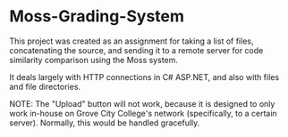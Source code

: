 # Moss-Grading-System

This project was created as an assignment for taking a list of files, concatenating the source, and sending it to a remote server for code similarity comparison using the Moss system.

It deals largely with HTTP connections in C# ASP.NET, and also with files and file directories.

NOTE: The "Upload" button will not work, because it is designed to only work in-house on Grove City College's network (specifically, to a certain server).  Normally, this would be handled gracefully.
